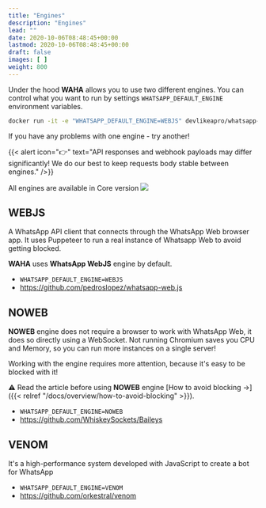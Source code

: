 ```yaml
---
title: "Engines"
description: "Engines"
lead: ""
date: 2020-10-06T08:48:45+00:00
lastmod: 2020-10-06T08:48:45+00:00
draft: false
images: [ ]
weight: 800
---
```


Under the hood **WAHA** allows you to use two different engines. You can control what you want to run by settings
`WHATSAPP_DEFAULT_ENGINE` environment variables.

```bash
docker run -it -e "WHATSAPP_DEFAULT_ENGINE=WEBJS" devlikeapro/whatsapp-http-api
```

If you have any problems with one engine - try another!

{{< alert icon="👉" text="API responses and webhook payloads may differ significantly! We do our best to keep requests body stable between engines." />}}

All engines are available in Core version ![](/images/versions/core.png)

## WEBJS

A WhatsApp API client that connects through the WhatsApp Web browser app.
It uses Puppeteer to run a real instance of Whatsapp Web to avoid getting blocked.

**WAHA** uses **WhatsApp WebJS** engine by default.

- `WHATSAPP_DEFAULT_ENGINE=WEBJS`
- https://github.com/pedroslopez/whatsapp-web.js

## NOWEB

**NOWEB** engine does not require a browser to work with WhatsApp Web, it does so directly using a WebSocket.
Not running Chromium saves you CPU and Memory, so you can run more instances on a single server!

️Working with the engine requires more attention, because it's easy to be blocked with it!

⚠ Read the article before using **NOWEB** engine [How to avoid blocking ->]({{< relref "/docs/overview/how-to-avoid-blocking" >}}).

- `WHATSAPP_DEFAULT_ENGINE=NOWEB`
- https://github.com/WhiskeySockets/Baileys

## VENOM

It's a high-performance system developed with JavaScript to create a bot for WhatsApp

- `WHATSAPP_DEFAULT_ENGINE=VENOM`
- https://github.com/orkestral/venom
